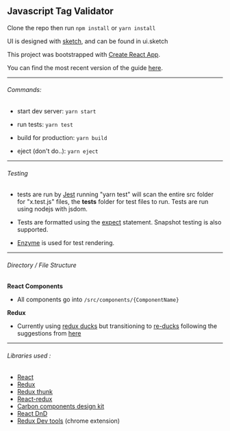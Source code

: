 ## Javascript Tag Validator

Clone the repo then run `npm install` or `yarn install`

UI is designed with [sketch](https://www.sketchapp.com/), and can be found in ui.sketch

This project was bootstrapped with [Create React App](https://github.com/facebookincubator/create-react-app).

You can find the most recent version of the guide [here](https://github.com/facebookincubator/create-react-app/blob/master/packages/react-scripts/template/README.md).

---

###### Commands:

  - start dev server: `yarn start`

  - run tests: `yarn test`

  - build for production: `yarn build`

  - eject (don't do..): `yarn eject`

---

###### Testing

  * tests are run by [Jest](https://facebook.github.io/jest/) running "yarn test" will
    scan the entire src folder for "x.test.js" files, the __tests__ folder for test files to run.
    Tests are run using nodejs with jsdom.

  *  Tests are formatted using the [expect](https://facebook.github.io/jest/docs/en/expect.html) statement. 
     Snapshot testing is also supported.
    
  * [Enzyme](http://airbnb.io/enzyme/) is used for test rendering.

---

###### Directory / File Structure

**React Components**

  * All components go into `/src/components/{ComponentName}`

**Redux**

  * Currently using [redux ducks](https://github.com/erikras/ducks-modular-redux) but transitioning to [re-ducks](https://github.com/alexnm/re-ducks) following the suggestions from [here](https://medium.freecodecamp.org/scaling-your-redux-app-with-ducks-6115955638be)


---

###### Libraries used :

 - [React](https://reactjs.org/)
 - [Redux](https://github.com/reactjs/redux)
 - [Redux thunk](https://github.com/gaearon/redux-thunk)
 - [React-redux](https://github.com/reactjs/react-redux)
 - [Carbon components design kit](http://carbondesignsystem.com/)
 - [React DnD](https://github.com/react-dnd/react-dnd)
 - [Redux Dev tools](https://github.com/zalmoxisus/redux-devtools-extension) (chrome extension)
 